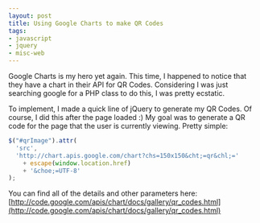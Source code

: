 ```yaml
---
layout: post
title: Using Google Charts to make QR Codes
tags:
- javascript
- jquery
- misc-web
---
```

Google Charts is my hero yet again.  This time, I happened to notice that they have a chart in their API for QR Codes.  Considering I was just searching google for a PHP class to do this, I was pretty ecstatic.

To implement, I made a quick line of jQuery to generate my QR Codes.  Of course, I did this after the page loaded :)  My goal was to generate a QR code for the page that the user is currently viewing.  Pretty simple:

```javascript
$("#qrImage").attr(
  'src', 
  'http://chart.apis.google.com/chart?chs=150x150&cht;=qr&chl;=' 
    + escape(window.location.href) 
    + '&choe;=UTF-8'
);
```

You can find all of the details and other parameters here: [http://code.google.com/apis/chart/docs/gallery/qr_codes.html](http://code.google.com/apis/chart/docs/gallery/qr_codes.html)
